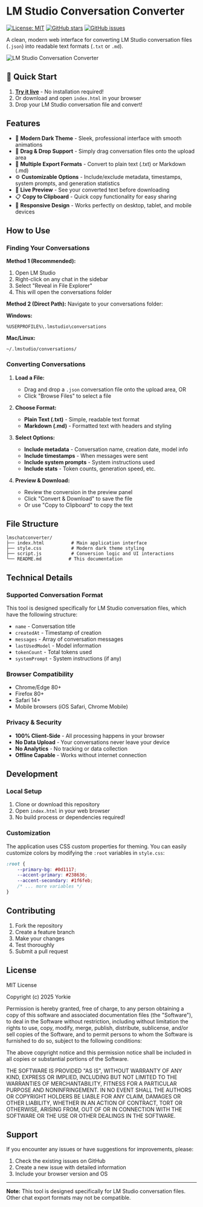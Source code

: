 # LM Studio Conversation Converter

[![License: MIT](https://img.shields.io/badge/License-MIT-yellow.svg)](https://opensource.org/licenses/MIT)
[![GitHub stars](https://img.shields.io/github/stars/YorkieDev/lm-studio-conversation-converter.svg)](https://github.com/YorkieDev/lm-studio-conversation-converter/stargazers)
[![GitHub issues](https://img.shields.io/github/issues/YorkieDev/lm-studio-conversation-converter.svg)](https://github.com/YorkieDev/lm-studio-conversation-converter/issues)

A clean, modern web interface for converting LM Studio conversation files (`.json`) into readable text formats (`.txt` or `.md`).

![LM Studio Conversation Converter](https://via.placeholder.com/800x400/1a1a1a/ffffff?text=LM+Studio+Conversation+Converter)

## 🚀 Quick Start

1. **[Try it live](https://yorkiedev.github.io/lm-studio-conversation-converter/)** - No installation required!
2. Or download and open `index.html` in your browser
3. Drop your LM Studio conversation file and convert!

## Features

- 🎨 **Modern Dark Theme** - Sleek, professional interface with smooth animations
- 📁 **Drag & Drop Support** - Simply drag conversation files onto the upload area
- 📝 **Multiple Export Formats** - Convert to plain text (.txt) or Markdown (.md)
- ⚙️ **Customizable Options** - Include/exclude metadata, timestamps, system prompts, and generation statistics
- 👀 **Live Preview** - See your converted text before downloading
- 📋 **Copy to Clipboard** - Quick copy functionality for easy sharing
- 📱 **Responsive Design** - Works perfectly on desktop, tablet, and mobile devices

## How to Use

### Finding Your Conversations

**Method 1 (Recommended):**
1. Open LM Studio
2. Right-click on any chat in the sidebar
3. Select "Reveal in File Explorer"
4. This will open the conversations folder

**Method 2 (Direct Path):**
Navigate to your conversations folder:

**Windows:**
```
%USERPROFILE%\.lmstudio\conversations
```

**Mac/Linux:**
```
~/.lmstudio/conversations/
```

### Converting Conversations

1. **Load a File:**
   - Drag and drop a `.json` conversation file onto the upload area, OR
   - Click "Browse Files" to select a file

2. **Choose Format:**
   - **Plain Text (.txt)** - Simple, readable text format
   - **Markdown (.md)** - Formatted text with headers and styling

3. **Select Options:**
   - **Include metadata** - Conversation name, creation date, model info
   - **Include timestamps** - When messages were sent
   - **Include system prompts** - System instructions used
   - **Include stats** - Token counts, generation speed, etc.

4. **Preview & Download:**
   - Review the conversion in the preview panel
   - Click "Convert & Download" to save the file
   - Or use "Copy to Clipboard" to copy the text

## File Structure

```
lmschatconverter/
├── index.html          # Main application interface
├── style.css           # Modern dark theme styling
├── script.js           # Conversion logic and UI interactions
└── README.md          # This documentation
```

## Technical Details

### Supported Conversation Format

This tool is designed specifically for LM Studio conversation files, which have the following structure:
- `name` - Conversation title
- `createdAt` - Timestamp of creation
- `messages` - Array of conversation messages
- `lastUsedModel` - Model information
- `tokenCount` - Total tokens used
- `systemPrompt` - System instructions (if any)

### Browser Compatibility

- Chrome/Edge 80+
- Firefox 80+
- Safari 14+
- Mobile browsers (iOS Safari, Chrome Mobile)

### Privacy & Security

- **100% Client-Side** - All processing happens in your browser
- **No Data Upload** - Your conversations never leave your device
- **No Analytics** - No tracking or data collection
- **Offline Capable** - Works without internet connection

## Development

### Local Setup

1. Clone or download this repository
2. Open `index.html` in your web browser
3. No build process or dependencies required!

### Customization

The application uses CSS custom properties for theming. You can easily customize colors by modifying the `:root` variables in `style.css`:

```css
:root {
    --primary-bg: #0d1117;
    --accent-primary: #238636;
    --accent-secondary: #1f6feb;
    /* ... more variables */
}
```

## Contributing

1. Fork the repository
2. Create a feature branch
3. Make your changes
4. Test thoroughly
5. Submit a pull request

## License

MIT License

Copyright (c) 2025 Yorkie

Permission is hereby granted, free of charge, to any person obtaining a copy
of this software and associated documentation files (the "Software"), to deal
in the Software without restriction, including without limitation the rights
to use, copy, modify, merge, publish, distribute, sublicense, and/or sell
copies of the Software, and to permit persons to whom the Software is
furnished to do so, subject to the following conditions:

The above copyright notice and this permission notice shall be included in all
copies or substantial portions of the Software.

THE SOFTWARE IS PROVIDED "AS IS", WITHOUT WARRANTY OF ANY KIND, EXPRESS OR
IMPLIED, INCLUDING BUT NOT LIMITED TO THE WARRANTIES OF MERCHANTABILITY,
FITNESS FOR A PARTICULAR PURPOSE AND NONINFRINGEMENT. IN NO EVENT SHALL THE
AUTHORS OR COPYRIGHT HOLDERS BE LIABLE FOR ANY CLAIM, DAMAGES OR OTHER
LIABILITY, WHETHER IN AN ACTION OF CONTRACT, TORT OR OTHERWISE, ARISING FROM,
OUT OF OR IN CONNECTION WITH THE SOFTWARE OR THE USE OR OTHER DEALINGS IN THE
SOFTWARE.

## Support

If you encounter any issues or have suggestions for improvements, please:
1. Check the existing issues on GitHub
2. Create a new issue with detailed information
3. Include your browser version and OS

---

**Note:** This tool is designed specifically for LM Studio conversation files. Other chat export formats may not be compatible.